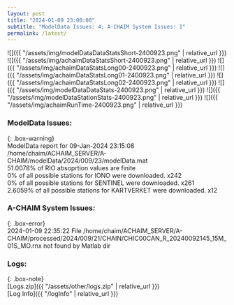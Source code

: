 ```yaml
---
layout: post
title: "2024-01-09 23:00:00"
subtitle: "ModelData Issues: 4; A-CHAIM System Issues: 1"
permalink: /latest/
---
```


![]({{ "/assets/img/modelDataDataStatsShort-2400923.png" | relative_url }})
![]({{ "/assets/img/achaimDataStatsShort-2400923.png" | relative_url }})
![]({{ "/assets/img/achaimDataStatsLong00-2400923.png" | relative_url }})
![]({{ "/assets/img/achaimDataStatsLong01-2400923.png" | relative_url }})
![]({{ "/assets/img/achaimDataStatsLong02-2400923.png" | relative_url }})
![]({{ "/assets/img/modelDataDataStats-2400923.png" | relative_url }})
![]({{ "/assets/img/modelDataStationStats-2400923.png" | relative_url }})
![]({{ "/assets/img/achaimRunTime-2400923.png" | relative_url }})


### ModelData Issues:  
  
{: .box-warning}  
 ModelData report for 09-Jan-2024 23:15:08   
 /home/chaim/ACHAIM_SERVER/A-CHAIM/modelData/2024/009/23/modelData.mat   
 51.0078% of RIO absoprtion values are finite   
 0% of all possible stations for IONO were downloaded. x242   
 0% of all possible stations for SENTINEL were downloaded. x261   
 2.6059% of all possible stations for KARTVERKET were downloaded. x12   
  
### A-CHAIM System Issues:  
  
{: .box-error}  
2024-01-09 22:35:22 File /home/chaim/ACHAIM_SERVER/A-CHAIM/processed/2024/009/21/CHAIN/CHIC00CAN_R_20240092145_15M_01S_MO.rnx not found by Matlab dir  

### Logs:  
  
{: .box-note}  
[Logs.zip]({{ "/assets/other/logs.zip" | relative_url }})  
[Log Info]({{ "/logInfo" | relative_url }})  
